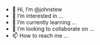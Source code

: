 - 👋 Hi, I’m @johnstew
- 👀 I’m interested in ...
- 🌱 I’m currently learning ...
- 💞️ I’m looking to collaborate on ...
- 📫 How to reach me ...

<!---
johnstew/johnstew is a ✨ special ✨ repository because its `README.md` (this file) appears on your GitHub profile.
You can click the Preview link to take a look at your changes.
--->
